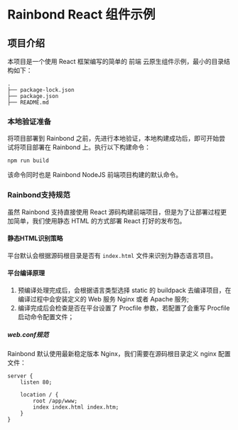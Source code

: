 # Rainbond React 组件示例

## 项目介绍

本项目是一个使用 React 框架编写的简单的 前端 云原生组件示例，最小的目录结构如下：

```
.
├── package-lock.json
├── package.json
├── README.md
```

### 本地验证准备

将项目部署到 Rainbond 之前，先进行本地验证，本地构建成功后，即可开始尝试将项目部署在 Rainbond 上。执行以下构建命令：

```
npm run build
```

该命令同时也是 Rainbond NodeJS 前端项目构建的默认命令。

### Rainbond支持规范

虽然 Rainbond 支持直接使用 React 源码构建前端项目，但是为了让部署过程更加简单，我们使用静态 HTML 的方式部署 React 打好的发布包。

#### 静态HTML识别策略

平台默认会根据源码根目录是否有 `index.html` 文件来识别为静态语言项目。

#### 平台编译原理

1. 预编译处理完成后，会根据语言类型选择 static 的 buildpack 去编译项目，在编译过程中会安装定义的 Web 服务 Nginx 或者 Apache 服务;
2. 编译完成后会检查是否在平台设置了 Procfile 参数，若配置了会重写 Procfile 启动命令配置文件；

##### web.conf规范

Rainbond 默认使用最新稳定版本 Nginx，我们需要在源码根目录定义 nginx 配置文件：

```
server {
    listen 80;

    location / {
        root /app/www;
        index index.html index.htm;
    }
}
```
